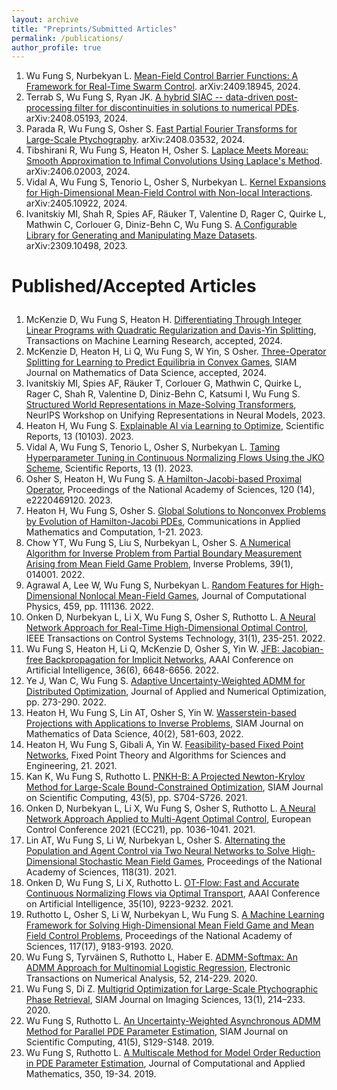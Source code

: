 ```yaml
---
layout: archive
title: "Preprints/Submitted Articles"
permalink: /publications/
author_profile: true
---
```



<ol>
  <li>
    Wu Fung S, Nurbekyan L. <a href="https://arxiv.org/abs/2409.18945">Mean-Field Control Barrier Functions: A Framework for Real-Time Swarm Control</a>. arXiv:2409.18945, 2024.
  </li>
  <li>
    Terrab S, Wu Fung S, Ryan JK. <a href="https://arxiv.org/abs/2408.05193">A hybrid SIAC -- data-driven post-processing filter for discontinuities in solutions to numerical PDEs</a>. arXiv:2408.05193, 2024.
  </li>
  <li>
    Parada R, Wu Fung S, Osher S. <a href="https://arxiv.org/abs/2408.03532">Fast Partial Fourier Transforms for Large-Scale Ptychography</a>. arXiv:2408.03532, 2024.
  </li>
  <li>
    Tibshirani R, Wu Fung S, Heaton H, Osher S. <a href="https://arxiv.org/abs/2406.02003">Laplace Meets Moreau: Smooth Approximation to Infimal Convolutions Using Laplace's Method</a>. arXiv:2406.02003, 2024.
  </li>
  <li>
    Vidal A, Wu Fung S, Tenorio L, Osher S, Nurbekyan L. <a href="https://arxiv.org/abs/2405.10922">Kernel Expansions for High-Dimensional Mean-Field Control with Non-local Interactions</a>. arXiv:2405.10922, 2024.
  </li>
  <li>
    Ivanitskiy MI, Shah R, Spies AF, Räuker T, Valentine D, Rager C, Quirke L, Mathwin C, Corlouer G, Diniz-Behn C, Wu Fung S. <a href="https://arxiv.org/abs/2309.10498">A Configurable Library for Generating and Manipulating Maze Datasets</a>. arXiv:2309.10498, 2023.
  </li>
</ol>


<h3 style="font-size: 28px;">Published/Accepted Articles</h3>
<ol start="1">
  <li>
    McKenzie D, Wu Fung S, Heaton H. <a href="https://arxiv.org/abs/2301.13395">Differentiating Through Integer Linear Programs with Quadratic Regularization and Davis-Yin Splitting</a>, Transactions on Machine Learning Research, accepted, 2024.
  </li>
  <li>
    McKenzie D, Heaton H, Li Q, Wu Fung S, W Yin, S Osher. <a href="https://arxiv.org/abs/2106.00906">Three-Operator Splitting for Learning to Predict Equilibria in Convex Games</a>, SIAM Journal on Mathematics of Data Science, accepted, 2024.
  </li>
  <li>
    Ivanitskiy MI, Spies AF, Räuker T, Corlouer G, Mathwin C, Quirke L, Rager C, Shah R, Valentine D, Diniz-Behn C, Katsumi I, Wu Fung S. <a href="https://arxiv.org/abs/2312.02566">Structured World Representations in Maze-Solving Transformers</a>, NeurIPS Workshop on Unifying Representations in Neural Models, 2023.
  </li>
  <li>
    Heaton H, Wu Fung S. <a href="https://arxiv.org/abs/2204.14174">Explainable AI via Learning to Optimize</a>, Scientific Reports, 13 (10103). 2023.
  </li>
  <li>
    Vidal A, Wu Fung S, Tenorio L, Osher S, Nurbekyan L. <a href="https://www.nature.com/articles/s41598-023-31521-y">Taming Hyperparameter Tuning in Continuous Normalizing Flows Using the JKO Scheme</a>, Scientific Reports, 13 (1). 2023.
  </li>
  <li>
    Osher S, Heaton H, Wu Fung S. <a href="https://arxiv.org/abs/2211.12997">A Hamilton-Jacobi-based Proximal Operator</a>, Proceedings of the National Academy of Sciences, 120 (14), e2220469120. 2023.
  </li>
  <li>
    Heaton H, Wu Fung S, Osher S. <a href="https://arxiv.org/abs/2202.11014">Global Solutions to Nonconvex Problems by Evolution of Hamilton-Jacobi PDEs</a>, Communications in Applied Mathematics and Computation, 1-21. 2023.
  </li>
  <li>
    Chow YT, Wu Fung S, Liu S, Nurbekyan L, Osher S. <a href="https://arxiv.org/abs/2204.04851">A Numerical Algorithm for Inverse Problem from Partial Boundary Measurement Arising from Mean Field Game Problem</a>, Inverse Problems, 39(1), 014001. 2022.
  </li>
  <li>
    Agrawal A, Lee W, Wu Fung S, Nurbekyan L. <a href="https://arxiv.org/abs/2202.12529">Random Features for High-Dimensional Nonlocal Mean-Field Games</a>, Journal of Computational Physics, 459, pp. 111136. 2022.
  </li>
  <li>
    Onken D, Nurbekyan L, Li X, Wu Fung S, Osher S, Ruthotto L. <a href="https://arxiv.org/abs/2104.03270">A Neural Network Approach for Real-Time High-Dimensional Optimal Control</a>, IEEE Transactions on Control Systems Technology, 31(1), 235-251. 2022.
  </li>
  <li>
    Wu Fung S, Heaton H, Li Q, McKenzie D, Osher S, Yin W. <a href="https://arxiv.org/abs/2103.12803">JFB: Jacobian-free Backpropagation for Implicit Networks</a>, AAAI Conference on Artificial Intelligence, 36(6), 6648-6656. 2022.
  </li>
  <li>
    Ye J, Wan C, Wu Fung S. <a href="https://arxiv.org/abs/2109.01089">Adaptive Uncertainty-Weighted ADMM for Distributed Optimization</a>, Journal of Applied and Numerical Optimization, pp. 273-290. 2022.
  </li>
  <li>
    Heaton H, Wu Fung S, Lin AT, Osher S, Yin W. <a href="https://epubs.siam.org/doi/10.1137/20M1376790">Wasserstein-based Projections with Applications to Inverse Problems</a>, SIAM Journal on Mathematics of Data Science, 40(2), 581-603, 2022.
  </li>
  <li>
    Heaton H, Wu Fung S, Gibali A, Yin W. <a href="https://arxiv.org/abs/2104.14090">Feasibility-based Fixed Point Networks</a>, Fixed Point Theory and Algorithms for Sciences and Engineering, 21. 2021.
  </li>
  <li>
    Kan K, Wu Fung S, Ruthotto L. <a href="https://epubs.siam.org/doi/abs/10.1137/20M1341428">PNKH-B: A Projected Newton-Krylov Method for Large-Scale Bound-Constrained Optimization</a>, SIAM Journal on Scientific Computing, 43(5), pp. S704-S726. 2021.
  </li>
  <li>
    Onken D, Nurbekyan L, Li X, Wu Fung S, Osher S, Ruthotto L. <a href="https://arxiv.org/abs/2011.04757">A Neural Network Approach Applied to Multi-Agent Optimal Control</a>, European Control Conference 2021 (ECC21), pp. 1036-1041. 2021.
  </li>
  <li>
    Lin AT, Wu Fung S, Li W, Nurbekyan L, Osher S. <a href="https://www.pnas.org/content/118/31/e2024713118">Alternating the Population and Agent Control via Two Neural Networks to Solve High-Dimensional Stochastic Mean Field Games</a>, Proceedings of the National Academy of Sciences, 118(31). 2021.
  </li>
  <li>
    Onken D, Wu Fung S, Li X, Ruthotto L. <a href="https://ojs.aaai.org/index.php/AAAI/article/view/17113">OT-Flow: Fast and Accurate Continuous Normalizing Flows via Optimal Transport</a>, AAAI Conference on Artificial Intelligence, 35(10), 9223-9232. 2021.
  </li>
  <li>
    Ruthotto L, Osher S, Li W, Nurbekyan L, Wu Fung S. <a href="https://www.pnas.org/content/117/17/9183">A Machine Learning Framework for Solving High-Dimensional Mean Field Game and Mean Field Control Problems</a>, Proceedings of the National Academy of Sciences, 117(17), 9183-9193. 2020.
  </li>
  <li>
    Wu Fung S, Tyrväinen S, Ruthotto L, Haber E. <a href="http://etna.mcs.kent.edu/volumes/2011-2020/vol52/abstract.php?vol=52&pages=214-229">ADMM-Softmax: An ADMM Approach for Multinomial Logistic Regression</a>, Electronic Transactions on Numerical Analysis, 52, 214-229. 2020.
  </li>
  <li>
    Wu Fung S, Di Z. <a href="https://epubs.siam.org/doi/abs/10.1137/18M1223915">Multigrid Optimization for Large-Scale Ptychographic Phase Retrieval</a>, SIAM Journal on Imaging Sciences, 13(1), 214–233. 2020.
  </li>
  <li>
    Wu Fung S, Ruthotto L. <a href="https://epubs.siam.org/doi/abs/10.1137/18M119166X?journalCode=sjoce3">An Uncertainty-Weighted Asynchronous ADMM Method for Parallel PDE Parameter Estimation</a>, SIAM Journal on Scientific Computing, 41(5), S129-S148. 2019.
  </li>
  <li>
    Wu Fung S, Ruthotto L. <a href="https://www.sciencedirect.com/science/article/abs/pii/S0377042718305946?via%3Dihub">A Multiscale Method for Model Order Reduction in PDE Parameter Estimation</a>, Journal of Computational and Applied Mathematics, 350, 19-34. 2019.
  </li>
</ol>

<!--
Published/Accepted Articles
======
23. McKenzie D, Wu Fung S, Heaton H. [Differentiating Through Integer Linear Programs with Quadratic Regularization and Davis-Yin Splitting](https://arxiv.org/abs/2301.13395), Transactions on Machine Learning Research, accepted, 2024
22. McKenzie D, Heaton H, Li Q, Wu Fung S, W Yin, S Osher. [Three-Operator Splitting for Learning to Predict Equilibria in Convex Games](https://arxiv.org/abs/2106.00906), SIAM Journal on Mathematics of Data Science, accepted, 2024
21. Ivanitskiy MI, Spies AF, Räuker T, Corlouer G, Mathwin C, Quirke L, Rager C, Shah R, Valentine D, Diniz-Behn C, Katsumi I, Wu Fung S. [Structured World Representations in Maze-Solving Transformers](https://arxiv.org/abs/2312.02566), NeurIPS Workshop on Unifying Representations in Neural Models, 2023.
20. Heaton H, Wu Fung S. [Explainable AI via Learning to Optimize](https://arxiv.org/abs/2204.14174), Scientific Reports, 13 (10103). 2023
19. Vidal A, Wu Fung S, Tenorio L, Osher S, Nurbekyan L. [Taming Hyperparameter Tuning in Continuous Normalizing Flows Using the JKO Scheme](https://www.nature.com/articles/s41598-023-31521-y), Scientific Reports, 13 (1). 2023
18. Osher S, Heaton H, Wu Fung S. [A Hamilton-Jacobi-based Proximal Operator](https://arxiv.org/abs/2211.12997), Proceedings of the National Academy of Sciences, 120 (14), e2220469120. 2023
17. Heaton H, Wu Fung S, Osher S. [Global Solutions to Nonconvex Problems by Evolution of Hamilton-Jacobi PDEs](https://arxiv.org/abs/2202.11014), Communications in Applied Mathematics and Computation, 1-21. 2023
16. Chow YT, Wu Fung S, Liu S, Nurbekyan L, Osher S. [A Numerical Algorithm for Inverse Problem from Partial Boundary Measurement Arising from Mean Field Game Problem](https://arxiv.org/abs/2204.04851), Inverse Problems,  39(1), 014001. 2022
15. Agrawal A, Lee W, Wu Fung S, Nurbekyan L. [Random Features for High-Dimensional Nonlocal Mean-Field Games](https://arxiv.org/abs/2202.12529), Journal of Computational Physics, 459, pp. 111136. 2022
14. Onken D, Nurbekyan L, Li X, Wu Fung S, Osher S, Ruthotto L. [A Neural Network Approach for Real-Time High-Dimensional Optimal Control](https://arxiv.org/abs/2104.03270), IEEE Transactions on Control Systems Technology, 31(1), 235-251. 2022

13. Wu Fung S, Heaton H, Li Q, McKenzie D, Osher S, Yin W. [JFB: Jacobian-free Backpropagation for Implicit Networks](https://arxiv.org/abs/2103.12803), AAAI Conference on Artificial Intelligence, 36(6), 6648-6656. 2022

12. Ye J, Wan C, Wu Fung S. [Adaptive Uncertainty-Weighted ADMM for Distributed Optimization](https://arxiv.org/abs/2109.01089), Journal of Applied and Numerical Optimization, pp. 273-290. 2022

11. Heaton H, Wu Fung S, Lin AT, Osher S, Yin W. [Wasserstein-based Projections with Applications to Inverse Problems](https://epubs.siam.org/doi/10.1137/20M1376790), SIAM Journal on Mathematics of Data Science, 40(2), 581-603, 2022

10. Heaton H, Wu Fung S, Gibali A, Yin W. [Feasibility-based Fixed Point Networks](https://arxiv.org/abs/2104.14090), Fixed Point Theory and Algorithms for Sciences and Engineering, 21. 2021

9. Kan K, Wu Fung S, Ruthotto L. [PNKH-B: A Projected Newton-Krylov Method for Large-Scale Bound-Constrained Optimization](https://epubs.siam.org/doi/abs/10.1137/20M1341428), SIAM Journal on Scientific Computing, 43(5), pp. S704-S726. 2021

8. Onken D, Nurbekyan L, Li X, Wu Fung S, Osher S, Ruthotto L. [A Neural Network Approach Applied to Multi-Agent Optimal Control](https://arxiv.org/abs/2011.04757), European Control Conference 2021 (ECC21), pp. 1036-1041. 2021

7. Lin AT, Wu Fung S, Li W, Nurbekyan L, Osher S. [Alternating the Population and Agent Control via Two Neural Networks to Solve High-Dimensional Stochastic Mean Field Games](https://www.pnas.org/content/118/31/e2024713118), Proceedings of the National Academy of Sciences, 118(31). 2021

6. Onken D, Wu Fung S, Li X, Ruthotto L. [OT-Flow: Fast and Accurate Continuous Normalizing Flows via Optimal Transport](https://ojs.aaai.org/index.php/AAAI/article/view/17113), AAAI Conference on Artificial Intelligence, 35(10), 9223-9232. 2021

5. Ruthotto L, Osher S, Li W, Nurbekyan L, Wu Fung S. [A Machine Learning Framework for Solving High-Dimensional Mean Field Game and Mean Field Control Problems](https://www.pnas.org/content/117/17/9183), Proceedings of the National Academy of Sciences, 117(17), 9183-9193. 2020

4. Wu Fung S, Tyrväinen S, Ruthotto L, Haber E. [ADMM-Softmax: An ADMM Approach for Multinomial Logistic Regression](http://etna.mcs.kent.edu/volumes/2011-2020/vol52/abstract.php?vol=52&pages=214-229), Electronic Transactions on Numerical Analysis, 52, 214-229. 2020

3. Wu Fung S, Di Z. [Multigrid Optimization for Large-Scale Ptychographic Phase Retrieval](https://epubs.siam.org/doi/abs/10.1137/18M1223915), SIAM Journal on Imaging Sciences, 13(1), 214–233. 2020

2. Wu Fung S, Ruthotto L. [An Uncertainty-Weighted Asynchronous ADMM Method for Parallel PDE Parameter Estimation](https://epubs.siam.org/doi/abs/10.1137/18M119166X?journalCode=sjoce3), SIAM Journal on Scientific Computing, 41(5), S129-S148. 2019

1. Wu Fung S, Ruthotto L. [A Multiscale Method for Model Order Reduction in PDE Parameter Estimation](https://www.sciencedirect.com/science/article/abs/pii/S0377042718305946?via%3Dihub), Journal of Computational and Applied Mathematics, 350, 19-34. 2019 -->
